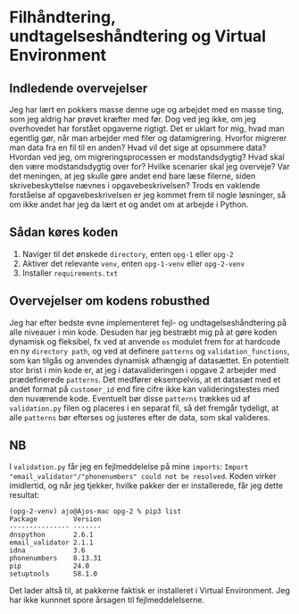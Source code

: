 # Filhåndtering, undtagelseshåndtering og Virtual Environment

## Indledende overvejelser

Jeg har lært en pokkers masse denne uge og arbejdet med en masse ting, som jeg aldrig har prøvet kræfter med før. Dog ved jeg ikke, om jeg overhovedet har forstået opgaverne rigtigt. Det er uklart for mig, hvad man egentlig gør, når man arbejder med filer og datamigrering. Hvorfor migrerer man data fra en fil til en anden? Hvad vil det sige at opsummere data? Hvordan ved jeg, om migreringsprocessen er modstandsdygtig? Hvad skal den være modstandsdygtig over for? Hvilke scenarier skal jeg overveje? Var det meningen, at jeg skulle gøre andet end bare læse filerne, siden skrivebeskyttelse nævnes i opgavebeskrivelsen? Trods en vaklende forståelse af opgavebeskrivelsen er jeg kommet frem til nogle løsninger, så om ikke andet har jeg da lært et og andet om at arbejde i Python.

## Sådan køres koden

1. Naviger til det ønskede `directory`, enten `opg-1` eller `opg-2`
2. Aktiver det relevante `venv`, enten `opg-1-venv` eller `opg-2-venv`
3. Installer `requirements.txt`

## Overvejelser om kodens robusthed

Jeg har efter bedste evne implementeret fejl- og undtagelseshåndtering på alle niveauer i min kode. Desuden har jeg bestræbt mig på at gøre koden dynamisk og fleksibel, fx ved at anvende `os` modulet frem for at hardcode en ny `directory path`, og ved at definere `patterns` og `validation_functions`, som kan tilgås og anvendes dynamisk afhængig af datasættet.
En potentielt stor brist i min kode er, at jeg i datavalideringen i opgave 2 arbejder med prædefinerede `patterns`. Det medfører eksempelvis, at et datasæt med et andet format på `customer_id` end fire cifre ikke kan valideringstestes med den nuværende kode. Eventuelt bør disse `patterns` trækkes ud af `validation.py` filen og placeres i en separat fil, så det fremgår tydeligt, at alle `patterns` bør efterses og justeres efter de data, som skal valideres.

## NB

I `validation.py` får jeg en fejlmeddelelse på mine `imports`: `Import "email_validator"/"phonenumbers" could not be resolved`. Koden virker imidlertid, og når jeg tjekker, hvilke pakker der er installerede, får jeg dette resultat:
```
(opg-2-venv) ajo@Ajos-mac opg-2 % pip3 list
Package         Version
--------------- -------
dnspython       2.6.1
email_validator 2.1.1
idna            3.6
phonenumbers    8.13.31
pip             24.0
setuptools      58.1.0
```
Det lader altså til, at pakkerne faktisk er installeret i Virtual Environment. Jeg har ikke kunnnet spore årsagen til fejlmeddelelserne.